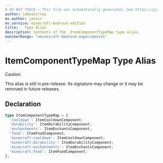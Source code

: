 ```yaml
---
# DO NOT TOUCH — This file was automatically generated. See https://github.com/mojang/minecraftapidocsgenerator to modify descriptions, examples, etc.
author: jakeshirley
ms.author: jashir
ms.service: minecraft-bedrock-edition
title: . Type Alias
description: Contents of the .ItemComponentTypeMap type alias.
monikerRange: "=minecraft-bedrock-experimental"
---
```

# ItemComponentTypeMap Type Alias

> [!CAUTION]
> This alias is still in pre-release.  Its signature may change or it may be removed in future releases.

## Declaration
```ts
type ItemComponentTypeMap = {
  'cooldown': ItemCooldownComponent;
  'durability': ItemDurabilityComponent;
  'enchantments': ItemEnchantsComponent;
  'food': ItemFoodComponent;
  'minecraft:cooldown': ItemCooldownComponent;
  'minecraft:durability': ItemDurabilityComponent;
  'minecraft:enchantments': ItemEnchantsComponent;
  'minecraft:food': ItemFoodComponent;
};
```
